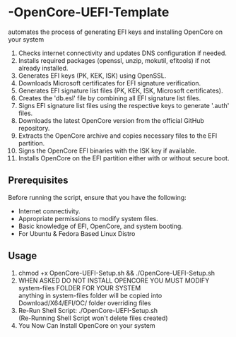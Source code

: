 # -OpenCore-UEFI-Template

automates the process of generating EFI keys and installing OpenCore on your system

1. Checks internet connectivity and updates DNS configuration if needed.
2. Installs required packages (openssl, unzip, mokutil, efitools) if not already installed.
3. Generates EFI keys (PK, KEK, ISK) using OpenSSL.
4. Downloads Microsoft certificates for EFI signature verification.
5. Generates EFI signature list files (PK, KEK, ISK, Microsoft certificates).
6. Creates the 'db.esl' file by combining all EFI signature list files.
7. Signs EFI signature list files using the respective keys to generate '.auth' files.
8. Downloads the latest OpenCore version from the official GitHub repository.
9. Extracts the OpenCore archive and copies necessary files to the EFI partition.
10. Signs the OpenCore EFI binaries with the ISK key if available.
11. Installs OpenCore on the EFI partition either with or without secure boot.

## Prerequisites
Before running the script, ensure that you have the following:
- Internet connectivity.
- Appropriate permissions to modify system files.
- Basic knowledge of EFI, OpenCore, and system booting.
- For Ubuntu & Fedora Based Linux Distro

## Usage
1. chmod +x OpenCore-UEFI-Setup.sh && ./OpenCore-UEFI-Setup.sh
2. WHEN ASKED DO NOT INSTALL OPENCORE YOU MUST MODIFY system-files FOLDER FOR YOUR SYSTEM  
anything in system-files folder will be copied into Download/X64/EFI/OC/ folder overriding files  
3. Re-Run Shell Script: ./OpenCore-UEFI-Setup.sh  
(Re-Running Shell Script won't delete files created)  
4. You Now Can Install OpenCore on your system  
